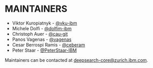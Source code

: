 # MAINTAINERS

- Viktor Kuropiatnyk - [@vku-ibm](https://github.com/vku-ibm)
- Michele Dolfi - [@dolfim-ibm](https://github.com/dolfim-ibm)
- Christoph Auer - [@cau-git](https://github.com/cau-git)
- Panos Vagenas - [@vagenas](https://github.com/vagenas)
- Cesar Berrospi Ramis - [@ceberam](https://github.com/ceberam)
- Peter Staar - [@PeterStaar-IBM](https://github.com/PeterStaar-IBM)

Maintainers can be contacted at [deepsearch-core@zurich.ibm.com](mailto:deepsearch-core@zurich.ibm.com).
